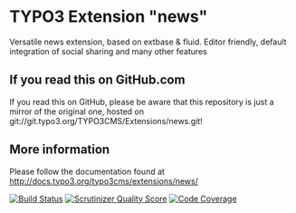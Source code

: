 # TYPO3 Extension "news"

Versatile news extension, based on extbase & fluid. Editor friendly, default integration of social sharing and many other features

## If you read this on GitHub.com

If you read this on GitHub, please be aware that this repository is just a mirror of the original one, hosted on git://git.typo3.org/TYPO3CMS/Extensions/news.git!

## More information

Please follow the documentation found at http://docs.typo3.org/typo3cms/extensions/news/

[![Build Status](https://travis-ci.org/TYPO3-extensions/news.png)](https://travis-ci.org/TYPO3-extensions/news)
[![Scrutinizer Quality Score](https://scrutinizer-ci.com/g/TYPO3-extensions/news/badges/quality-score.png?s=83495e8a1f3392b4f13023ecb8eb331308bb3adc)](https://scrutinizer-ci.com/g/TYPO3-extensions/news/)
[![Code Coverage](https://scrutinizer-ci.cowm/g/TYPO3-extensions/news/badges/coverage.png?s=f34fa9c02e2962e63c4d56b164bc8d64113a61bb)](https://scrutinizer-ci.com/g/TYPO3-extensions/news/)